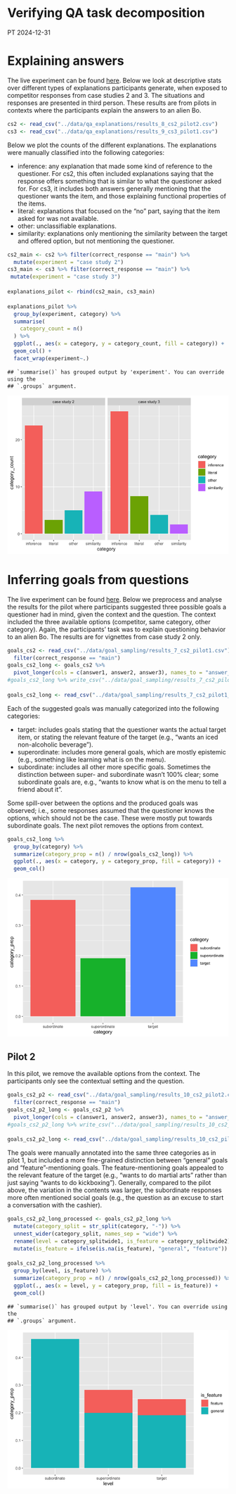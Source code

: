 Verifying QA task decomposition
================
PT
2024-12-31

# Explaining answers

The live experiment can be found
[here](https://polina-tsvilodub.github.io/goal-inferences/experiments/qa_explanations/).
Below we look at descriptive stats over different types of explanations
participants generate, when exposed to competitor responses from case
studies 2 and 3. The situations and responses are presented in third
person. These results are from pilots in contexts where the participants
explain the answers to an alien Bo.

``` r
cs2 <- read_csv("../data/qa_explanations/results_8_cs2_pilot2.csv")
cs3 <- read_csv("../data/qa_explanations/results_9_cs3_pilot1.csv")
```

Below we plot the counts of the different explanations. The explanations
were manually classified into the following categories:

- inference: any explanation that made some kind of reference to the
  questioner. For cs2, this often included explanations saying that the
  response offers something that is similar to what the questioner asked
  for. For cs3, it includes both answers generally mentioning that the
  questioner wants the item, and those explaining functional properties
  of the items.
- literal: explanations that focused on the “no” part, saying that the
  item asked for was not available.
- other: unclassifiable explanations.
- similarity: explanations only mentioning the similarity between the
  target and offered option, but not mentioning the questioner.

``` r
cs2_main <- cs2 %>% filter(correct_response == "main") %>%
  mutate(experiment = "case study 2")
cs3_main <- cs3 %>% filter(correct_response == "main") %>%
 mutate(experiment = "case study 3")

explanations_pilot <- rbind(cs2_main, cs3_main)

explanations_pilot %>%
  group_by(experiment, category) %>%
  summarise(
    category_count = n()
  ) %>%
  ggplot(., aes(x = category, y = category_count, fill = category)) +
  geom_col() +
  facet_wrap(experiment~.)
```

    ## `summarise()` has grouped output by 'experiment'. You can override using the
    ## `.groups` argument.

![](pilots_files/figure-gfm/unnamed-chunk-3-1.png)<!-- -->

# Inferring goals from questions

The live experiment can be found
[here](https://polina-tsvilodub.github.io/goal-inferences/experiments/goal_sampling/).
Below we preprocess and analyse the results for the pilot where
participants suggested three possible goals a questioner had in mind,
given the context and the question. The context included the three
available options (competitor, same category, other category). Again,
the participants’ task was to explain questioning behavior to an alien
Bo. The results are for vignettes from case study 2 only.

``` r
goals_cs2 <- read_csv("../data/goal_sampling/results_7_cs2_pilot1.csv") %>%
  filter(correct_response == "main")
goals_cs2_long <- goals_cs2 %>%
  pivot_longer(cols = c(answer1, answer2, answer3), names_to = "answer_num", values_to = "sampled_goals")
#goals_cs2_long %>% write_csv("../data/goal_sampling/results_7_cs2_pilot1_long.csv")

goals_cs2_long <- read_csv("../data/goal_sampling/results_7_cs2_pilot1_long.csv")
```

Each of the suggested goals was manually categorized into the following
categories:

- target: includes goals stating that the questioner wants the actual
  target item, or stating the relevant feature of the target (e.g.,
  “wants an iced non-alcoholic beverage”).
- superordinate: includes more general goals, which are mostly epistemic
  (e.g., something like learning what is on the menu).
- subordinate: includes all other more specific goals. Sometimes the
  distinction between super- and subordinate wasn’t 100% clear; some
  subordinate goals are, e.g., “wants to know what is on the menu to
  tell a friend about it”.

Some spill-over between the options and the produced goals was observed;
i.e., some responses assumed that the questioner knows the options,
which should not be the case. These were mostly put towards subordinate
goals. The next pilot removes the options from context.

``` r
goals_cs2_long %>%
  group_by(category) %>%
  summarize(category_prop = n() / nrow(goals_cs2_long)) %>%
  ggplot(., aes(x = category, y = category_prop, fill = category)) +
  geom_col()
```

![](pilots_files/figure-gfm/unnamed-chunk-5-1.png)<!-- -->

## Pilot 2

In this pilot, we remove the available options from the context. The
participants only see the contextual setting and the question.

``` r
goals_cs2_p2 <- read_csv("../data/goal_sampling/results_10_cs2_pilot2.csv") %>%
  filter(correct_response == "main")
goals_cs2_p2_long <- goals_cs2_p2 %>%
  pivot_longer(cols = c(answer1, answer2, answer3), names_to = "answer_num", values_to = "sampled_goals")
#goals_cs2_p2_long %>% write_csv("../data/goal_sampling/results_10_cs2_pilot2_long.csv")

goals_cs2_p2_long <- read_csv("../data/goal_sampling/results_10_cs2_pilot2_long.csv")
```

The goals were manually annotated into the same three categories as in
pilot 1, but included a more fine-grained distinction between “general”
goals and “feature”-mentioning goals. The feature-mentioning goals
appealed to the relevant feature of the target (e.g., “wants to do
martial arts” rather than just saying “wants to do kickboxing”).
Generally, compared to the pilot above, the variation in the contents
was larger, the subordinate responses more often mentioned social goals
(e.g., the question as an excuse to start a conversation with the
cashier).

``` r
goals_cs2_p2_long_processed <- goals_cs2_p2_long %>%
  mutate(category_split = str_split(category, "-")) %>% 
  unnest_wider(category_split, names_sep = "wide") %>%
  rename(level = category_splitwide1, is_feature = category_splitwide2) %>%
  mutate(is_feature = ifelse(is.na(is_feature), "general", "feature"))

goals_cs2_p2_long_processed %>%
  group_by(level, is_feature) %>%
  summarize(category_prop = n() / nrow(goals_cs2_p2_long_processed)) %>%
  ggplot(., aes(x = level, y = category_prop, fill = is_feature)) +
  geom_col()
```

    ## `summarise()` has grouped output by 'level'. You can override using the
    ## `.groups` argument.

![](pilots_files/figure-gfm/unnamed-chunk-7-1.png)<!-- -->
